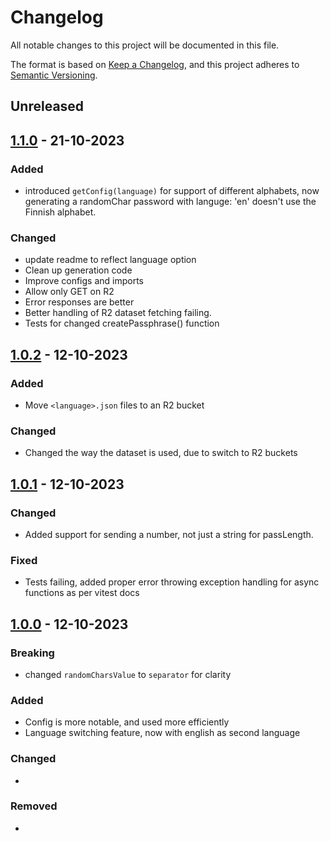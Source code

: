 # Changelog

All notable changes to this project will be documented in this file.

The format is based on [Keep a Changelog](https://keepachangelog.com/en/1.0.0/),
and this project adheres to [Semantic Versioning](https://semver.org/spec/v2.0.0.html).

## Unreleased

## [1.1.0](https://github.com/ogdakke/api-sala/releases/1.1.0) - 21-10-2023

### Added

- introduced `getConfig(language)` for support of different alphabets, now generating a randomChar password with languge: 'en' doesn't use the Finnish alphabet.

### Changed

- update readme to reflect language option
- Clean up generation code
- Improve configs and imports
- Allow only GET on R2
- Error responses are better
- Better handling of R2 dataset fetching failing.
- Tests for changed createPassphrase() function

## [1.0.2](https://github.com/ogdakke/api-sala/releases/1.0.2) - 12-10-2023

### Added

- Move `<language>.json` files to an R2 bucket

### Changed

- Changed the way the dataset is used, due to switch to R2 buckets

## [1.0.1](https://github.com/ogdakke/api-sala/releases/1.0.1) - 12-10-2023

### Changed

- Added support for sending a number, not just a string for passLength.

### Fixed

- Tests failing, added proper error throwing exception handling for async functions as per vitest docs

## [1.0.0](https://github.com/ogdakke/api-sala/releases/1.0.0) - 12-10-2023

### Breaking

- changed `randomCharsValue` to `separator` for clarity

### Added

- Config is more notable, and used more efficiently
- Language switching feature, now with english as second language

### Changed

-

### Removed

-
